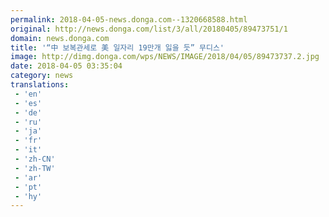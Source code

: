 ```yaml
---
permalink: 2018-04-05-news.donga.com--1320668588.html
original: http://news.donga.com/list/3/all/20180405/89473751/1
domain: news.donga.com
title: '“中 보복관세로 美 일자리 19만개 잃을 듯” 무디스'
image: http://dimg.donga.com/wps/NEWS/IMAGE/2018/04/05/89473737.2.jpg
date: 2018-04-05 03:35:04
category: news
translations: 
 - 'en'
 - 'es'
 - 'de'
 - 'ru'
 - 'ja'
 - 'fr'
 - 'it'
 - 'zh-CN'
 - 'zh-TW'
 - 'ar'
 - 'pt'
 - 'hy'
---
```


